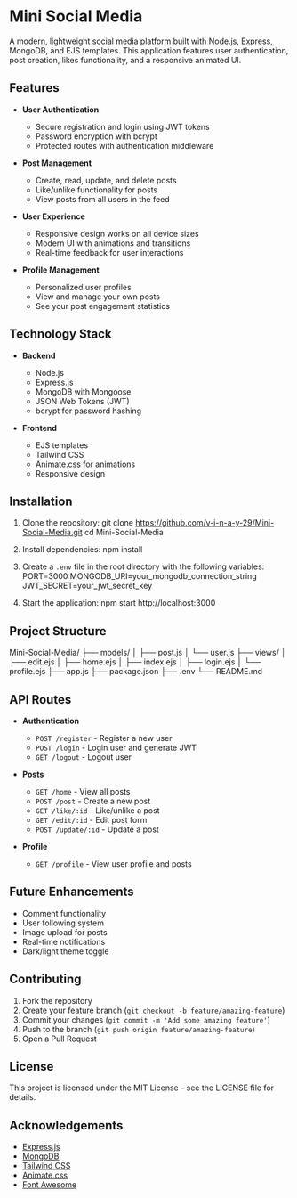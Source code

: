 # Mini Social Media

A modern, lightweight social media platform built with Node.js, Express, MongoDB, and EJS templates. This application features user authentication, post creation, likes functionality, and a responsive animated UI.

## Features

- **User Authentication**
  - Secure registration and login using JWT tokens
  - Password encryption with bcrypt
  - Protected routes with authentication middleware

- **Post Management**
  - Create, read, update, and delete posts
  - Like/unlike functionality for posts
  - View posts from all users in the feed

- **User Experience**
  - Responsive design works on all device sizes
  - Modern UI with animations and transitions
  - Real-time feedback for user interactions

- **Profile Management**
  - Personalized user profiles
  - View and manage your own posts
  - See your post engagement statistics

## Technology Stack

- **Backend**
  - Node.js
  - Express.js
  - MongoDB with Mongoose
  - JSON Web Tokens (JWT)
  - bcrypt for password hashing

- **Frontend**
  - EJS templates
  - Tailwind CSS
  - Animate.css for animations
  - Responsive design
## Installation

1. Clone the repository:
git clone https://github.com/v-i-n-a-y-29/Mini-Social-Media.git cd Mini-Social-Media

2. Install dependencies:
npm install

3. Create a `.env` file in the root directory with the following variables:
PORT=3000
MONGODB_URI=your_mongodb_connection_string
JWT_SECRET=your_jwt_secret_key




4. Start the application:
npm start
http://localhost:3000

## Project Structure
Mini-Social-Media/ ├── models/ │ ├── post.js │ └── user.js ├── views/ │ ├── edit.ejs │ ├── home.ejs │ ├── index.ejs │ ├── login.ejs │ └── profile.ejs ├── app.js ├── package.json ├── .env └── README.md


## API Routes

- **Authentication**
  - `POST /register` - Register a new user
  - `POST /login` - Login user and generate JWT
  - `GET /logout` - Logout user

- **Posts**
  - `GET /home` - View all posts
  - `POST /post` - Create a new post
  - `GET /like/:id` - Like/unlike a post
  - `GET /edit/:id` - Edit post form
  - `POST /update/:id` - Update a post

- **Profile**
  - `GET /profile` - View user profile and posts

## Future Enhancements

- Comment functionality
- User following system
- Image upload for posts
- Real-time notifications
- Dark/light theme toggle

## Contributing

1. Fork the repository
2. Create your feature branch (`git checkout -b feature/amazing-feature`)
3. Commit your changes (`git commit -m 'Add some amazing feature'`)
4. Push to the branch (`git push origin feature/amazing-feature`)
5. Open a Pull Request

## License

This project is licensed under the MIT License - see the LICENSE file for details.

## Acknowledgements

- [Express.js](https://expressjs.com/)
- [MongoDB](https://www.mongodb.com/)
- [Tailwind CSS](https://tailwindcss.com/)
- [Animate.css](https://animate.style/)
- [Font Awesome](https://fontawesome.com/)
